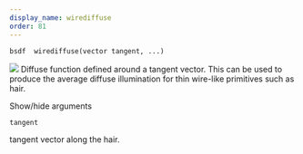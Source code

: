 ```yaml
---
display_name: wirediffuse
order: 81
---
```

`bsdf  wirediffuse(vector tangent, ...)`

![](../../images/rendering/wirediffuse.png)
Diffuse function defined around a tangent vector. This can be used to produce the average diffuse illumination for thin wire-like primitives such as hair.

Show/hide arguments

`tangent`

tangent vector along the hair.
